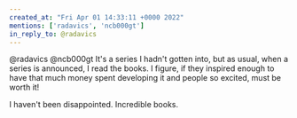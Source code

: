 ```yaml
---
created_at: "Fri Apr 01 14:33:11 +0000 2022"
mentions: ['radavics', 'ncb000gt']
in_reply_to: @radavics
---
```


@radavics @ncb000gt It's a series I hadn't gotten into, but as usual, when a series is announced, I read the books. I figure, if they inspired enough to have that much money spent developing it and people so excited, must be worth it!

I haven't been disappointed. Incredible books.